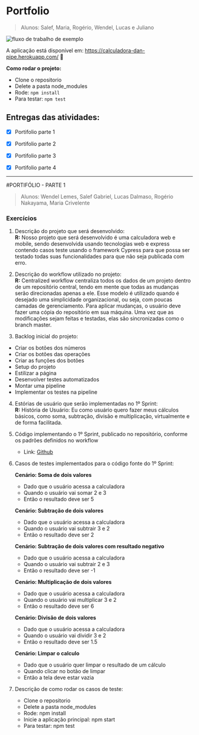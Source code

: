 # Portfolio  

> Alunos: Salef, Maria, Rogério, Wendel, Lucas e Juliano  

![fluxo de trabalho de exemplo](https://github.com/Crivelente/Portfolio/actions/workflows/node.js.yml/badge.svg)

A aplicação está disponível em: https://calculadora-dan-pipe.herokuapp.com/ :nauseated_face:

**Como rodar o projeto:**  

- Clone o repositorio  
- Delete a pasta node_modules  
- Rode: `npm install`  
- Para testar: `npm test`


## Entregas das atividades:
- [x] Portifolio parte 1
- [x] Portifolio parte 2
- [x] Portifolio parte 3
- [x] Portifolio parte 4


--------------------------------------------------------------------------------------------

#PORTIFÓLIO - PARTE 1

> Alunos: Wendel Lemes, Salef Gabriel, Lucas Dalmaso, Rogério Nakayama, Maria Crivelente

### Exercícios
1. Descrição do projeto que será desenvolvido:  
    **R:** Nosso projeto que será desenvolvido é uma calculadora web e mobile, sendo
    desenvolvida usando tecnologias web e express contendo casos teste usando o
    framework Cypress para que possa ser testado todas suas funcionalidades para que não
    seja publicada com erro.
  
2. Descrição do workflow utilizado no projeto:  
    **R:** Centralized workflow centraliza todos os dados de um projeto dentro de um repositório
    central, tendo em mente que todas as mudanças serão direcionadas apenas a ele. Esse
    modelo é utilizado quando é desejado uma simplicidade organizacional, ou seja, com
    poucas camadas de gerenciamento.
    Para aplicar mudanças, o usuário deve fazer uma cópia do repositório em sua máquina.
    Uma vez que as modificações sejam feitas e testadas, elas são sincronizadas como o
    branch master.
  
3. Backlog inicial do projeto:
  - Criar os botões dos números
  - Criar os botões das operações
  - Criar as funções dos botões
  - Setup do projeto
  - Estilizar a página
  - Desenvolver testes automatizados
  - Montar uma pipeline
  - Implementar os testes na pipeline
 
 4. Estórias de usuário que serão implementadas no 1º Sprint:  
    **R:** História de Usuário: Eu como usuário quero fazer meus cálculos básicos, como soma,
    subtração, divisão e multiplicação, virtualmente e de forma facilitada.
 
 5. Código implementando o 1º Sprint, publicado no repositório, conforme os padrões definidos no workflow  
    - Link: [Github](https://github.com/Crivelente/Portfolio)
 
 6. Casos de testes implementados para o código fonte do 1º Sprint:  
    
    **Cenário: Soma de dois valores**  
    - Dado que o usuário acessa a calculadora  
    - Quando o usuário vai somar 2 e 3  
    - Então o resultado deve ser 5  
    
    **Cenário: Subtração de dois valores**  
    - Dado que o usuário acessa a calculadora  
    - Quando o usuário vai subtrair 3 e 2  
    - Então o resultado deve ser 2  
    
    **Cenário: Subtração de dois valores com resultado negativo**  
    - Dado que o usuário acessa a calculadora  
    - Quando o usuário vai subtrair 2 e 3  
    - Então o resultado deve ser -1  
    
    **Cenário: Multiplicação de dois valores**  
    - Dado que o usuário acessa a calculadora  
    - Quando o usuário vai multiplicar 3 e 2  
    - Então o resultado deve ser 6  
    
    **Cenário: Divisão de dois valores**  
    - Dado que o usuário acessa a calculadora  
    - Quando o usuário vai dividir 3 e 2  
    - Então o resultado deve ser 1.5  
    
    **Cenário: Limpar o calculo**  
    - Dado que o usuário quer limpar o resultado de um cálculo  
    - Quando clicar no botão de limpar  
    - Então a tela deve estar vazia  

 7. Descrição de como rodar os casos de teste: 
    
    - Clone o repositorio
    - Delete a pasta node_modules
    - Rode: npm install
    - Inicie a aplicação principal: npm start
    - Para testar: npm test
